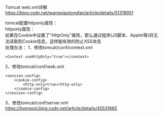 Tomcat web.xml详解  
https://blog.csdn.net/wangxiaotongfan/article/details/51318951

tomcat配置httponly属性：  
httponly属性：  
如果在Cookie中设置了"HttpOnly"属性，那么通过程序(JS脚本、Applet等)将无法读取到Cookie信息，这样能有效的防止XSS攻击  
处理办法：
1、修改tomcat/conf/context.xml  
```
<Context useHttpOnly="true"></context>
```
2、修改tomcat/conf/web.xml  
```
<session-config>  
    <cookie-config>   
        <http-only>true</http-only>  
    </cookie-config> 
</session-config> 
```
3、修改tomcat/conf/server.xml
<Connector port="8080" protocol="HTTP/1.1" connectionTimeout="20000" redirectPort="8443" secure="true" />  
https://liverpool.blog.csdn.net/article/details/45531665